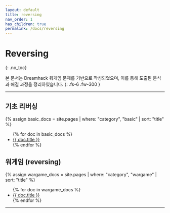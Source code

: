 ```yaml
---
layout: default
title: reversing
nav_order: 1
has_children: true
permalink: /docs/reversing
---
```


# Reversing
{: .no_toc}

본 문서는 Dreamhack 워게임 문제를 기반으로 작성되었으며, 이를 통해 도출된 분석과 해결 과정을 정리하였습니다.
{: .fs-6 .fw-300 }

---

## 기초 리버싱
{% assign basic_docs = site.pages | where: "category", "basic" | sort: "title" %}
<ul>
  {% for doc in basic_docs %}
    <li><a href="{{ doc.url }}">{{ doc.title }}</a></li>
  {% endfor %}
</ul>

## 워게임 (reversing)
{% assign wargame_docs = site.pages | where: "category", "wargame" | sort: "title" %}
<ul>
  {% for doc in wargame_docs %}
    <li><a href="{{ doc.url }}">{{ doc.title }}</a></li>
  {% endfor %}
</ul>

---